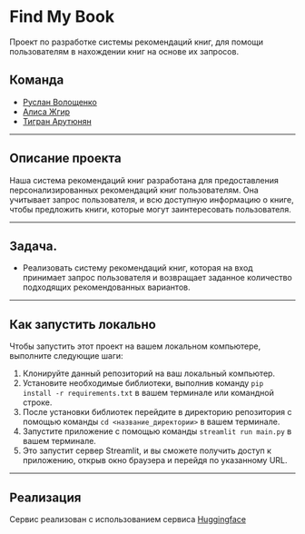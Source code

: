 # Find My Book

Проект по разработке системы рекомендаций книг, для помощи пользователям в нахождении книг на основе их запросов.

## Команда

* [Руслан Волощенко](https://github.com/ruslan-DS)
* [Алиса Жгир](https://github.com/alizhgir)
* [Тигран Арутюнян](https://github.com/SoloYolo7)
___
## Описание проекта

Наша система рекомендаций книг разработана для предоставления персонализированных рекомендаций книг пользователям. Она учитывает запрос пользователя, и всю доступную информацию о книге, чтобы предложить книги, которые могут заинтересовать пользователя.
___
## Задача.

- Реализовать систему рекомендаций книг, которая на вход принимает запрос пользователя и возвращает заданное количество подходящих рекомендованных вариантов.
___
## Как запустить локально

Чтобы запустить этот проект на вашем локальном компьютере, выполните следующие шаги:

1. Клонируйте данный репозиторий на ваш локальный компьютер.
2. Установите необходимые библиотеки, выполнив команду `pip install -r requirements.txt` в вашем терминале или командной строке.
3. После установки библиотек перейдите в директорию репозитория с помощью команды `cd <название_директории>` в вашем терминале.
4. Запустите приложение с помощью команды `streamlit run main.py` в вашем терминале.
5. Это запустит сервер Streamlit, и вы сможете получить доступ к приложению, открыв окно браузера и перейдя по указанному URL.

___
## Реализация
Сервис реализован с использованием сервиса [Huggingface](https://huggingface.co/spaces/alizhgir/find-my-book)


